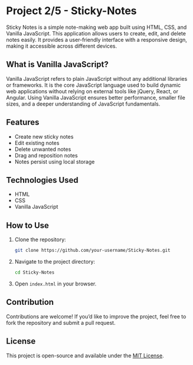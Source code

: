 # Project 2/5 - Sticky-Notes 

Sticky Notes is a simple note-making web app built using HTML, CSS, and Vanilla JavaScript. This application allows users to create, edit, and delete notes easily. It provides a user-friendly interface with a responsive design, making it accessible across different devices.

## What is Vanilla JavaScript?
Vanilla JavaScript refers to plain JavaScript without any additional libraries or frameworks. It is the core JavaScript language used to build dynamic web applications without relying on external tools like jQuery, React, or Angular. Using Vanilla JavaScript ensures better performance, smaller file sizes, and a deeper understanding of JavaScript fundamentals.

## Features
- Create new sticky notes
- Edit existing notes
- Delete unwanted notes
- Drag and reposition notes
- Notes persist using local storage

## Technologies Used
- HTML
- CSS
- Vanilla JavaScript

## How to Use
1. Clone the repository:
   ```sh
   git clone https://github.com/your-username/Sticky-Notes.git
   ```
2. Navigate to the project directory:
   ```sh
   cd Sticky-Notes
   ```
3. Open `index.html` in your browser.

## Contribution
Contributions are welcome! If you’d like to improve the project, feel free to fork the repository and submit a pull request.

## License
This project is open-source and available under the [MIT License](LICENSE).

